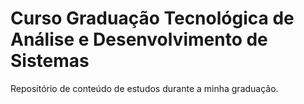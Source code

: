 # Curso Graduação Tecnológica de Análise e Desenvolvimento de Sistemas

Repositório de conteúdo de estudos durante a minha graduação.

